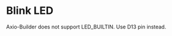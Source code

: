 Blink LED
========================================

Axio-Builder does not support LED_BUILTIN. Use D13 pin instead.
